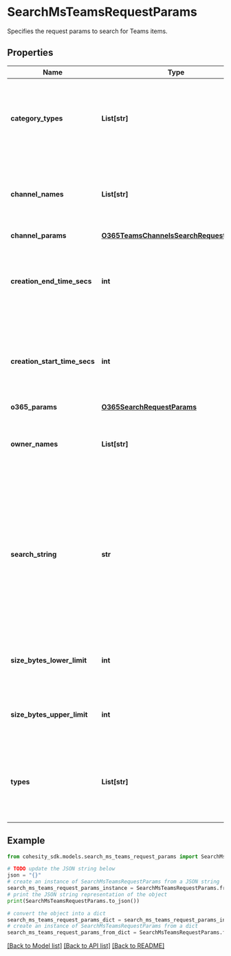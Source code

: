 # SearchMsTeamsRequestParams

Specifies the request params to search for Teams items.

## Properties

Name | Type | Description | Notes
------------ | ------------- | ------------- | -------------
**category_types** | **List[str]** | Specifies a list of teams files types. Only items within the given types will be returned. | [optional] 
**channel_names** | **List[str]** | Specifies the list of channel names to filter while doing search for files. | [optional] 
**channel_params** | [**O365TeamsChannelsSearchRequestParams**](O365TeamsChannelsSearchRequestParams.md) |  | [optional] 
**creation_end_time_secs** | **int** | Specifies the end time in Unix timestamp epoch in seconds when the item is created. | [optional] 
**creation_start_time_secs** | **int** | Specifies the start time in Unix timestamp epoch in seconds when the item is created. | [optional] 
**o365_params** | [**O365SearchRequestParams**](O365SearchRequestParams.md) |  | [optional] 
**owner_names** | **List[str]** | Specifies the list of owner email ids to filter on owner of the item. | [optional] 
**search_string** | **str** | Specifies the search string to filter the items. User can specify a wildcard character &#39;*&#39; as a suffix to a string where all item names are matched with the prefix string. | [optional] 
**size_bytes_lower_limit** | **int** | Specifies the minimum size of the item in bytes. | [optional] 
**size_bytes_upper_limit** | **int** | Specifies the maximum size of the item in bytes. | [optional] 
**types** | **List[str]** | Specifies a list of Teams item types. Only items within the given types will be returned. | [optional] 

## Example

```python
from cohesity_sdk.models.search_ms_teams_request_params import SearchMsTeamsRequestParams

# TODO update the JSON string below
json = "{}"
# create an instance of SearchMsTeamsRequestParams from a JSON string
search_ms_teams_request_params_instance = SearchMsTeamsRequestParams.from_json(json)
# print the JSON string representation of the object
print(SearchMsTeamsRequestParams.to_json())

# convert the object into a dict
search_ms_teams_request_params_dict = search_ms_teams_request_params_instance.to_dict()
# create an instance of SearchMsTeamsRequestParams from a dict
search_ms_teams_request_params_from_dict = SearchMsTeamsRequestParams.from_dict(search_ms_teams_request_params_dict)
```
[[Back to Model list]](../README.md#documentation-for-models) [[Back to API list]](../README.md#documentation-for-api-endpoints) [[Back to README]](../README.md)


